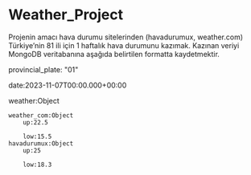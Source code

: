 # Weather_Project
Projenin amacı hava durumu sitelerinden (havadurumux, weather.com) Türkiye’nin 81 ili için 1 haftalık  hava durumunu kazımak. Kazınan veriyi MongoDB veritabanına aşağıda belirtilen formatta kaydetmektir. 

provincial_plate: "01" 

date:2023-11-07T00:00.000+00:00 

weather:Object 

    weather_com:Object 
        up:22.5 
        
        low:15.5 
    havadurumux:Object 
        up:25 
        
        low:18.3 
